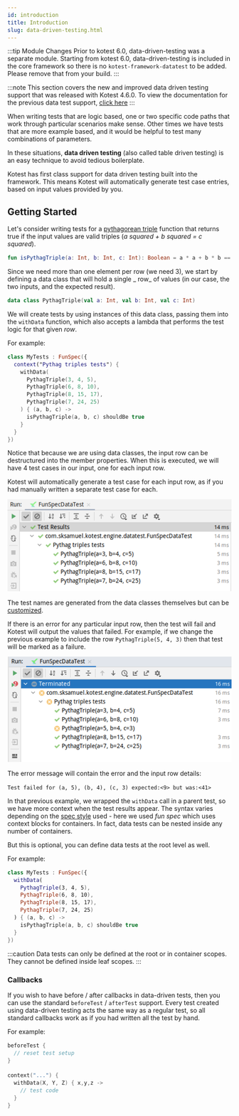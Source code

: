 ```yaml
---
id: introduction
title: Introduction
slug: data-driven-testing.html
---
```


:::tip Module Changes
Prior to kotest 6.0, data-driven-testing was a separate module. Starting from kotest 6.0, data-driven-testing is
included in the core framework so there is no `kotest-framework-datatest` to be added. Please remove that from your build.
:::

:::note
This section covers the new and improved data driven testing support that was released with Kotest 4.6.0.
To view the documentation for the previous data test support, [click here](data_driven_testing_4.2.0.md)
:::


When writing tests that are logic based, one or two specific code paths that work through particular scenarios make
sense. Other times we have tests that are more example based, and it would be helpful to test many combinations of
parameters.

In these situations, **data driven testing** (also called table driven testing) is an easy technique to avoid tedious
boilerplate.

Kotest has first class support for data driven testing built into the framework.
This means Kotest will automatically generate test case entries, based on input values provided by you.

## Getting Started

Let's consider writing tests for a [pythagorean triple](https://en.wikipedia.org/wiki/Pythagorean_triple) function that
returns true if the input values are valid triples (_a squared + b squared = c squared_).

```kotlin
fun isPythagTriple(a: Int, b: Int, c: Int): Boolean = a * a + b * b == c * c
```

Since we need more than one element per row (we need 3), we start by defining a data class that will hold a single _
row_ of values (in our case, the two inputs, and the expected result).

```kotlin
data class PythagTriple(val a: Int, val b: Int, val c: Int)
```

We will create tests by using instances of this data class, passing them into the `withData` function, which also
accepts a lambda that performs the test logic for that given _row_.

For example:

```kotlin
class MyTests : FunSpec({
  context("Pythag triples tests") {
    withData(
      PythagTriple(3, 4, 5),
      PythagTriple(6, 8, 10),
      PythagTriple(8, 15, 17),
      PythagTriple(7, 24, 25)
    ) { (a, b, c) ->
      isPythagTriple(a, b, c) shouldBe true
    }
  }
})
```

Notice that because we are using data classes, the input row can be destructured into the member properties.
When this is executed, we will have 4 test cases in our input, one for each input row.

Kotest will automatically generate a test case for each input row, as if you had manually written a separate test case
for each.

![data test example output](datatest1.png)

The test names are generated from the data classes themselves but can be [customized](test_names.md).

If there is an error for any particular input row, then the test will fail and Kotest will output the values that
failed. For example, if we change the previous example to include the row `PythagTriple(5, 4, 3)`
then that test will be marked as a failure.

![data test example output](datatest2.png)

The error message will contain the error and the input row details:

`Test failed for (a, 5), (b, 4), (c, 3) expected:<9> but was:<41>`

In that previous example, we wrapped the `withData` call in a parent test, so we have more context when the test results appear.
The syntax varies depending on the [spec style](../styles.md) used - here we used _fun spec_ which uses context blocks for containers.
In fact, data tests can be nested inside any number of containers.

But this is optional, you can define data tests at the root level as well.

For example:

```kotlin
class MyTests : FunSpec({
  withData(
    PythagTriple(3, 4, 5),
    PythagTriple(6, 8, 10),
    PythagTriple(8, 15, 17),
    PythagTriple(7, 24, 25)
  ) { (a, b, c) ->
    isPythagTriple(a, b, c) shouldBe true
  }
})
```

:::caution
Data tests can only be defined at the root or in container scopes. They cannot be defined inside leaf scopes.
:::

### Callbacks

If you wish to have before / after callbacks in data-driven tests, then you can use the standard `beforeTest`
/ `afterTest` support. Every test created using data-driven testing acts the same way as a regular test, so all standard callbacks work as if
you had written all the test by hand.

For example:

```kotlin
beforeTest {
  // reset test setup
}

context("...") {
  withData(X, Y, Z) { x,y,z ->
    // test code
  }
}
```
